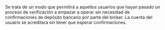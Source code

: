 Se trata de un modo que permitirá a aquellos usuarios que hayan pasado un proceso de verificación a empezar a operar sin necesidad de confirmaciones de depósito bancario por parte del bróker. La cuenta del usuario se acreditará sin tener que esperar confirmaciones.
